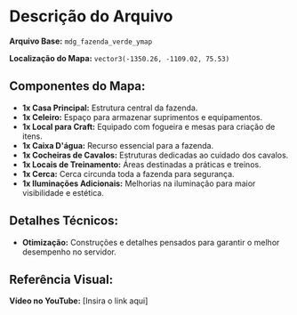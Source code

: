 # Descrição do Arquivo

**Arquivo Base:** `mdg_fazenda_verde_ymap`

**Localização do Mapa:** `vector3(-1350.26, -1109.02, 75.53)`

## Componentes do Mapa:

- **1x Casa Principal:** Estrutura central da fazenda.
- **1x Celeiro:** Espaço para armazenar suprimentos e equipamentos.
- **1x Local para Craft:** Equipado com fogueira e mesas para criação de itens.
- **1x Caixa D'água:** Recurso essencial para a fazenda.
- **1x Cocheiras de Cavalos:** Estruturas dedicadas ao cuidado dos cavalos.
- **1x Locais de Treinamento:** Áreas destinadas a práticas e treinos.
- **1x Cerca:** Cerca circunda toda a fazenda para segurança.
- **1x Iluminações Adicionais:** Melhorias na iluminação para maior visibilidade e estética.

## Detalhes Técnicos:

- **Otimização:** Construções e detalhes pensados para garantir o melhor desempenho no servidor.

## Referência Visual:

**Vídeo no YouTube:** [Insira o link aqui]

